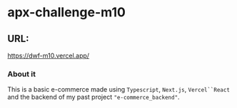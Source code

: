 # apx-challenge-m10

## URL:
https://dwf-m10.vercel.app/

### About it

This is a basic e-commerce made using `Typescript`, `Next.js`, `Vercel``React` and the backend of my past project `"e-commerce_backend"`.

